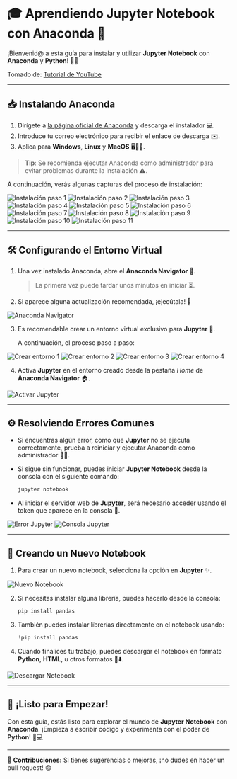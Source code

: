 # 🎓 Aprendiendo Jupyter Notebook con Anaconda 🚀
¡Bienvenid@ a esta guía para instalar y utilizar **Jupyter Notebook** con **Anaconda** y **Python**! 📘🐍

Tomado de: [Tutorial de YouTube](https://www.youtube.com/watch?v=AlgyR1txA3Y)

---

## 📥 Instalando Anaconda

1. Dirígete a [la página oficial de Anaconda](https://www.anaconda.com/) y descarga el instalador 💻.
2. Introduce tu correo electrónico para recibir el enlace de descarga ✉️.
3. Aplica para **Windows**, **Linux** y **MacOS** 🖥️🐧🍏.

> **Tip**: Se recomienda ejecutar Anaconda como administrador para evitar problemas durante la instalación ⚠️.

A continuación, verás algunas capturas del proceso de instalación:

![Instalación paso 1](/img/imagen.png)
![Instalación paso 2](/img/imagen-1.png)
![Instalación paso 3](/img/imagen-2.png)
![Instalación paso 4](/img/imagen-3.png)
![Instalación paso 5](/img/imagen-4.png)
![Instalación paso 6](/img/imagen-5.png)
![Instalación paso 7](/img/imagen-6.png)
![Instalación paso 8](imagen-7.png)
![Instalación paso 9](/img/imagen-8.png)
![Instalación paso 10](/img/imagen-9.png)
![Instalación paso 11](/img/imagen-10.png)

---

## 🛠️ Configurando el Entorno Virtual

1. Una vez instalado Anaconda, abre el **Anaconda Navigator** 🚀.
   > La primera vez puede tardar unos minutos en iniciar ⏳.
   
2. Si aparece alguna actualización recomendada, ¡ejecútala! 🔄

![Anaconda Navigator](/img/imagen-11.png)

3. Es recomendable crear un entorno virtual exclusivo para **Jupyter** 📂.

   A continuación, el proceso paso a paso:

![Crear entorno 1](/img/imagen-12.png)
![Crear entorno 2](/img/imagen-13.png)
![Crear entorno 3](/img/imagen-14.png)
![Crear entorno 4](/img/imagen-15.png)

4. Activa **Jupyter** en el entorno creado desde la pestaña *Home* de **Anaconda Navigator** 🏠.

![Activar Jupyter](/img/imagen-16.png)

---

## ⚙️ Resolviendo Errores Comunes

- Si encuentras algún error, como que **Jupyter** no se ejecuta correctamente, prueba a reiniciar y ejecutar Anaconda como administrador 🔄🔧.
  
- Si sigue sin funcionar, puedes iniciar **Jupyter Notebook** desde la consola con el siguiente comando:

    ```bash
    jupyter notebook
    ```

- Al iniciar el servidor web de **Jupyter**, será necesario acceder usando el token que aparece en la consola 🔑.

![Error Jupyter](/img/imagen-18.png)
![Consola Jupyter](/img/imagen-19.png)

---

## 📝 Creando un Nuevo Notebook

1. Para crear un nuevo notebook, selecciona la opción en **Jupyter** ✨.

![Nuevo Notebook](/img/imagen-20.png)

2. Si necesitas instalar alguna librería, puedes hacerlo desde la consola:

    ```bash
    pip install pandas
    ```

3. También puedes instalar librerías directamente en el notebook usando:

    ```python
    !pip install pandas
    ```

4. Cuando finalices tu trabajo, puedes descargar el notebook en formato **Python**, **HTML**, u otros formatos 📝⬇️.

![Descargar Notebook](/img/imagen-22.png)

---

## 🎯 ¡Listo para Empezar!
Con esta guía, estás listo para explorar el mundo de **Jupyter Notebook** con **Anaconda**. ¡Empieza a escribir código y experimenta con el poder de **Python**! 🐍💻

---

🤝 **Contribuciones:** Si tienes sugerencias o mejoras, ¡no dudes en hacer un pull request! 😊
